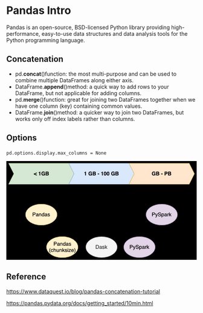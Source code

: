 # Pandas Intro

Pandas is an open-source, BSD-licensed Python library providing high-performance, easy-to-use data structures and data analysis tools for the Python programming language.

## Concatenation

- pd.**concat**()function: the most multi-purpose and can be used to combine multiple DataFrames along either axis.
- DataFrame.**append**()method: a quick way to add rows to your DataFrame, but not applicable for adding columns.
- pd.**merge**()function: great for joining two DataFrames together when we have one column (key) containing common values.
- DataFrame.**join**()method: a quicker way to join two DataFrames, but works only off index labels rather than columns.

## Options

`pd.options.display.max_columns = None`

![image](../../media/Pandas-Intro-image1.jpg)

## Reference

<https://www.dataquest.io/blog/pandas-concatenation-tutorial>

<https://pandas.pydata.org/docs/getting_started/10min.html>
